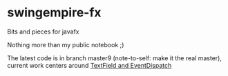 # swingempire-fx
Bits and pieces for javafx

Nothing more than my public notebook ;)  

The latest code is in branch master9 (note-to-self: make it the real master), current work centers around <a href ="https://github.com/kleopatra/swingempire-fx/wiki/Event-Dispatch-for-ActionEvent"> TextField and EventDispatch </a>
